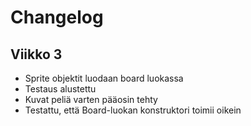 # Changelog

## Viikko 3

- Sprite objektit luodaan board luokassa 
- Testaus alustettu
- Kuvat peliä varten pääosin tehty
- Testattu, että Board-luokan konstruktori toimii oikein
